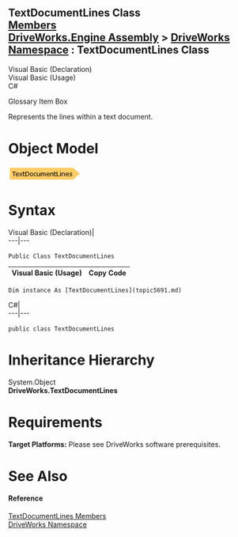 TextDocumentLines Class   
[Members](topic5692.md)   
[DriveWorks.Engine Assembly](topic2156.md) > [DriveWorks Namespace](topic2159.md) : TextDocumentLines Class  
---  
  
Visual Basic (Declaration)    
Visual Basic (Usage)    
C# 

Glossary Item Box

Represents the lines within a text document. 

# Object Model

![](dotnetdiagramimages/image289.png)

# Syntax

Visual Basic (Declaration)|   
---|---  
      
    
    Public Class TextDocumentLines   
  
Visual Basic (Usage)| Copy Code  
---|---  
      
    
    Dim instance As [TextDocumentLines](topic5691.md)  
  
C#|   
---|---  
      
    
    public class TextDocumentLines   
  
# Inheritance Hierarchy

System.Object  
**DriveWorks.TextDocumentLines**  


# Requirements

**Target Platforms:** Please see DriveWorks software prerequisites.

# See Also

#### Reference

[TextDocumentLines Members](topic5692.md)   
[DriveWorks Namespace](topic2159.md)


